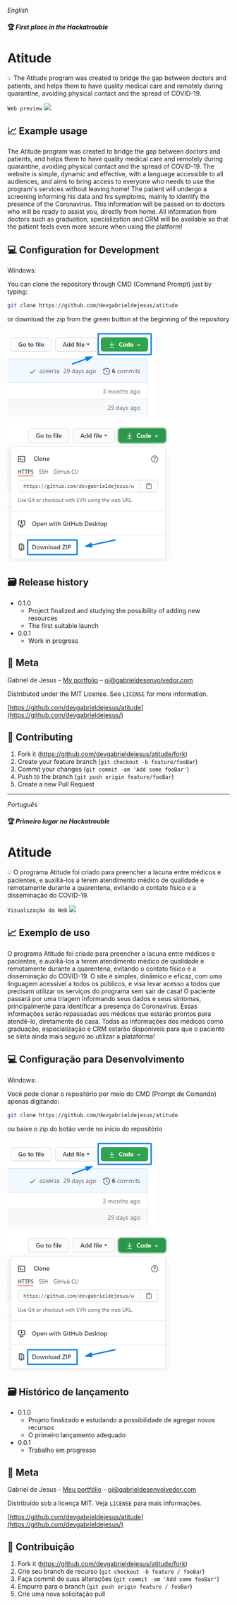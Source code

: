 _English_

#### 🏆 _First place in the Hackatrouble_

# Atitude

💡 The Atitude program was created to bridge the gap between doctors and patients, and helps them to have quality medical care and remotely during quarantine, avoiding physical contact and the spread of COVID-19.

`Web preview`
![](public/assets/web-preview.gif)

## 📈 Example usage

The Atitude program was created to bridge the gap between doctors and patients, and helps them to have quality medical care and remotely during quarantine, avoiding physical contact and the spread of COVID-19. The website is simple, dynamic and effective, with a language accessible to all audiences, and aims to bring access to everyone who needs to use the program's services without leaving home! The patient will undergo a screening informing his data and his symptoms, mainly to identify the presence of the Coronavirus. This information will be passed on to doctors who will be ready to assist you, directly from home. All information from doctors such as graduation, specialization and CRM will be available so that the patient feels even more secure when using the platform!

## 💻 Configuration for Development

Windows:

You can clone the repository through CMD (Command Prompt) just by typing:

```sh
git clone https://github.com/devgabrieldejesus/atitude
```

or download the zip from the green button at the beginning of the repository

![](public/assets/clone.png)

![](public/assets/clone-zip.png)

## 🗃 Release history

* 0.1.0
    * Project finalized and studying the possibility of adding new resources
    * The first suitable launch
* 0.0.1
    * Work in progress

## 📝 Meta

Gabriel de Jesus – [My portfolio](https://gabrieldesenvolvedor.com/) – oi@gabrieldesenvolvedor.com

Distributed under the MIT License. See `LICENSE` for more information.

[https://github.com/devgabrieldejesus/atitude](https://github.com/devgabrieldejesus/)

## 🚀 Contributing

1. Fork it (<https://github.com/devgabrieldejesus/atitude/fork>)
2. Create your feature branch (`git checkout -b feature/fooBar`)
3. Commit your changes (`git commit -am 'Add some fooBar'`)
4. Push to the branch (`git push origin feature/fooBar`)
5. Create a new Pull Request

---

_Português_

#### 🏆 _Primeiro lugar no Hackatrouble_

# Atitude

💡 O programa Atitude foi criado para preencher a lacuna entre médicos e pacientes, e auxiliá-los a terem atendimento médico de qualidade e remotamente durante a quarentena, evitando o contato físico e a disseminação do COVID-19.

`Visualização da Web`
![](public/assets/web-preview.gif)

## 📈 Exemplo de uso

O programa Atitude foi criado para preencher a lacuna entre médicos e pacientes, e auxiliá-los a terem atendimento médico de qualidade e remotamente durante a quarentena, evitando o contato físico e a disseminação do COVID-19. O site é simples, dinâmico e eficaz, com uma linguagem acessível a todos os públicos, e visa levar acesso a todos que precisam utilizar os serviços do programa sem sair de casa! O paciente passará por uma triagem informando seus dados e seus sintomas, principalmente para identificar a presença do Coronavírus. Essas informações serão repassadas aos médicos que estarão prontos para atendê-lo, diretamente de casa. Todas as informações dos médicos como graduação, especialização e CRM estarão disponíveis para que o paciente se sinta ainda mais seguro ao utilizar a plataforma!

## 💻 Configuração para Desenvolvimento

Windows:

Você pode clonar o repositório por meio do CMD (Prompt de Comando) apenas digitando:

```sh
git clone https://github.com/devgabrieldejesus/atitude
```

ou baixe o zip do botão verde no início do repositório

![](public/assets/clone.png)

![](public/assets/clone-zip.png)

## 🗃 Histórico de lançamento

* 0.1.0
    * Projeto finalizado e estudando a possibilidade de agregar novos recursos
    * O primeiro lançamento adequado
* 0.0.1
    * Trabalho em progresso

## 📝 Meta

Gabriel de Jesus - [Meu portfólio](https://gabrieldesenvolvedor.com/) - oi@gabrieldesenvolvedor.com

Distribuído sob a licença MIT. Veja `LICENSE` para mais informações.

[https://github.com/devgabrieldejesus/atitude](https://github.com/devgabrieldejesus/)

## 🚀 Contribuição

1. Fork it (<https://github.com/devgabrieldejesus/atitude/fork>)
2. Crie seu branch de recurso (`git checkout -b feature / fooBar`)
3. Faça commit de suas alterações (`git commit -am 'Add some fooBar'`)
4. Empurre para o branch (`git push origin feature / fooBar`)
5. Crie uma nova solicitação pull
